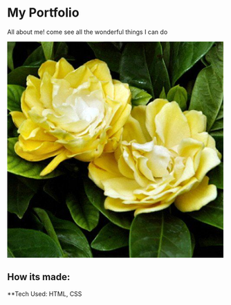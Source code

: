 # My Portfolio 
All about me! come see all the wonderful things I can do


![](Images/yellow%20gardenia.jpg)



## How its made:
**Tech Used: HTML, CSS
